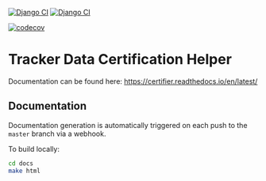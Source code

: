 [![Django CI](https://github.com/CMSTrackerDPG/certifier/actions/workflows/django.yml/badge.svg)](https://github.com/CMSTrackerDPG/certifier/actions/workflows/django.yml)
[![Django CI](https://github.com/CMSTrackerDPG/certifier/actions/workflows/django.yml/badge.svg?branch=develop)](https://github.com/CMSTrackerDPG/certifier/actions/workflows/django.yml)

[![codecov](https://codecov.io/gh/CMSTrackerDPG/certifier/branch/master/graph/badge.svg)](https://codecov.io/gh/CMSTrackerDPG/certifier)

# Tracker Data Certification Helper

Documentation can be found here: https://certifier.readthedocs.io/en/latest/

## Documentation 
Documentation generation is automatically triggered on each push to the `master` branch via a webhook.

To build locally: 
```bash
cd docs
make html
```
